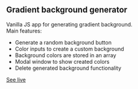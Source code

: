 ## Gradient background generator

Vanilla JS app for generating gradient background.<br>
Main features:
* Generate a random background button
* Color inputs to create a custom background
* Background colors are stored in an array
* Modal window to show created colors
* Delete generated background functionality

[See live](https://miloszcwen.github.io/gradientGenerator/)
